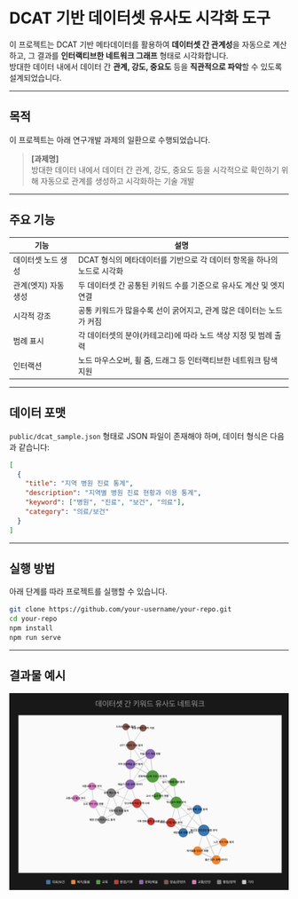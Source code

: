 # DCAT 기반 데이터셋 유사도 시각화 도구

이 프로젝트는 DCAT 기반 메타데이터를 활용하여 **데이터셋 간 관계성**을 자동으로 계산하고, 그 결과를 **인터랙티브한 네트워크 그래프** 형태로 시각화합니다.  
방대한 데이터 내에서 데이터 간 **관계, 강도, 중요도** 등을 **직관적으로 파악**할 수 있도록 설계되었습니다.

---

## 목적

이 프로젝트는 아래 연구개발 과제의 일환으로 수행되었습니다.

> **[과제명]**  
> 방대한 데이터 내에서 데이터 간 관계, 강도, 중요도 등을 시각적으로 확인하기 위해 자동으로 관계를 생성하고 시각화하는 기술 개발

---

## 주요 기능

| 기능 | 설명 |
|------|------|
| 데이터셋 노드 생성 | DCAT 형식의 메타데이터를 기반으로 각 데이터 항목을 하나의 노드로 시각화 |
| 관계(엣지) 자동 생성 | 두 데이터셋 간 공통된 키워드 수를 기준으로 유사도 계산 및 엣지 연결 |
| 시각적 강조 | 공통 키워드가 많을수록 선이 굵어지고, 관계 많은 데이터는 노드가 커짐 |
| 범례 표시 | 각 데이터셋의 분야(카테고리)에 따라 노드 색상 지정 및 범례 출력 |
| 인터랙션 | 노드 마우스오버, 휠 줌, 드래그 등 인터랙티브한 네트워크 탐색 지원 |

---

## 데이터 포맷

`public/dcat_sample.json` 형태로 JSON 파일이 존재해야 하며, 데이터 형식은 다음과 같습니다:

```json
[
  {
    "title": "지역 병원 진료 통계",
    "description": "지역별 병원 진료 현황과 이용 통계",
    "keyword": ["병원", "진료", "보건", "의료"],
    "category": "의료/보건"
  }
]
```
---
## 실행 방법

아래 단계를 따라 프로젝트를 실행할 수 있습니다.

```bash
git clone https://github.com/your-username/your-repo.git
cd your-repo
npm install
npm run serve
```

---
## 결과물 예시
![image](./public/results_sample.png)
